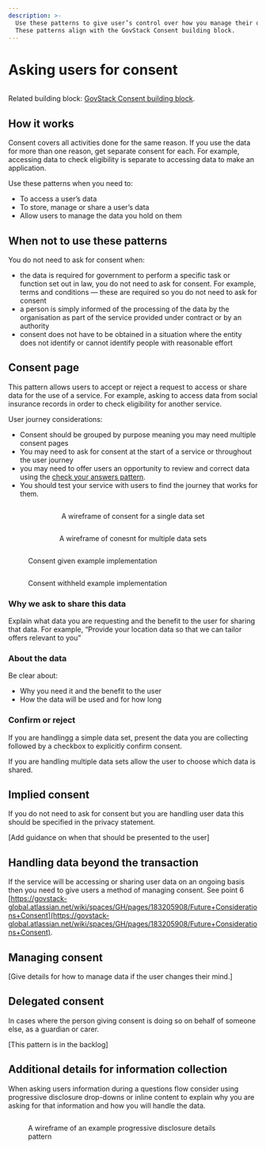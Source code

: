 ```yaml
---
description: >-
  Use these patterns to give user’s control over how you manage their data.
  These patterns align with the GovStack Consent building block.
---
```


# Asking users for consent

<div data-full-width="true">

<figure><img src="../../.gitbook/assets/Asking for consent.png" alt=""><figcaption></figcaption></figure>

</div>

Related building block: [GovStack Consent building block](http://127.0.0.1:5000/o/pxmRWOPoaU8fUAbbcrus/s/MhCVws4MKdm6FWXf006q/).

## How it works

Consent covers all activities done for the same reason. If you use the data for more than one reason, get separate consent for each. For example, accessing data to check eligibility is separate to accessing data to make an application.

Use these patterns when you need to:

* To access a user’s data
* To store, manage or share a user’s data
* Allow users to manage the data you hold on them

## When not to use these patterns

You do not need to ask for consent when:

* the data is required for government to perform a specific task or function set out in law, you do not need to ask for consent. For example, terms and conditions — these are required so you do not need to ask for consent
* a person is simply informed of the processing of the data by the organisation as part of the service provided under contract or by an authority
* consent does not have to be obtained in a situation where the entity does not identify or cannot identify people with reasonable effort

## Consent page

This pattern allows users to accept or reject a request to access or share data for the use of a service. For example, asking to access data from social insurance records in order to check eligibility for another service.

User journey considerations:

* Consent should be grouped by purpose meaning you may need multiple consent pages&#x20;
* You may need to ask for consent at the start of a service or throughout the user journey
* you may need to offer users an opportunity to review and correct data using the [check your answers pattern](http://127.0.0.1:5000/o/pxmRWOPoaU8fUAbbcrus/s/zdXe8NbIMZIv5sydPBf6/).
* You should test your service with users to find the journey that works for them.

<div align="center" data-full-width="false">

<figure><img src="../../.gitbook/assets/Consent for single data sets.png" alt=""><figcaption><p>A wireframe of consent for a single data set</p></figcaption></figure>

 

<figure><img src="../../.gitbook/assets/Consent for multiple data sets (1).png" alt=""><figcaption><p>A wireframe of conesnt for multiple data sets</p></figcaption></figure>

</div>



<div>

<figure><img src="../../.gitbook/assets/Consent given - Example implementation (1).png" alt=""><figcaption><p>Consent given example implementation</p></figcaption></figure>

 

<figure><img src="../../.gitbook/assets/Consent witheld - Example implementation (1).png" alt=""><figcaption><p>Consent withheld example implementation</p></figcaption></figure>

</div>

### **Why we ask to share this data**

Explain what data you are requesting and the benefit to the user for sharing that data. For example, “Provide your location data so that we can tailor offers relevant to you”

### **About the data**

Be clear about:

* Why you need it and the benefit to the user
* How the data will be used and for how long

### **Confirm or reject**

If you are handlingg a simple data set, present the data you are collecting followed by a checkbox to explicitly confirm consent.

If you are handling multiple data sets allow the user to choose which data is shared.

## Implied consent

If you do not need to ask for consent but you are handling user data this should be specified in the privacy statement.

\[Add guidance on when that should be presented to the user]

## Handling data beyond the transaction

If the service will be accessing or sharing user data on an ongoing basis then you need to give users a method of managing consent. See point 6 [https://govstack-global.atlassian.net/wiki/spaces/GH/pages/183205908/Future+Considerations+Consent](https://govstack-global.atlassian.net/wiki/spaces/GH/pages/183205908/Future+Considerations+Consent).

## **Managing consent**

\[Give details for how to manage data if the user changes their mind.]

## Delegated consent

In cases where the person giving consent is doing so on behalf of someone else, as a guardian or carer.

\[This pattern is in the backlog]

## Additional details for information collection

When asking users information during a questions flow consider using progressive disclosure drop-downs or inline content to explain why you are asking for that information and how you will handle the data.

<figure><img src="../../.gitbook/assets/Details for information (1).png" alt=""><figcaption><p>A wireframe of an example progressive disclosure details pattern</p></figcaption></figure>

###
